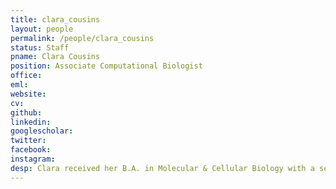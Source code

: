 ```yaml
---
title: clara_cousins
layout: people
permalink: /people/clara_cousins
status: Staff
pname: Clara Cousins
position: Associate Computational Biologist
office:
eml:
website:
cv:
github:
linkedin:
googlescholar:
twitter:
facebook:
instagram:
desp: Clara received her B.A. in Molecular & Cellular Biology with a secondary focus in Computer Science from Harvard University in Spring 2020. Her thesis extended algorithms for Bayesian network learning to model protein-protein interactions in neurodegenerative diseases. In the Liu Lab, she is working on bioinformatic pipelines to analyze the chromatin profile.
---
```

